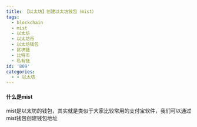 ```yaml
---
title: 【以太坊】创建以太坊钱包（mist）
tags:
  - blockchain
  - mist
  - 以太坊
  - 以太坊币
  - 以太坊钱包
  - 区块链
  - 比特币
  - 私有链
id: '809'
categories:
  - - 以太坊
---
```


#### 什么是mist

mist是以太坊的钱包，其实就是类似于大家比较常用的支付宝软件，我们可以通过mist钱包创建钱包地址